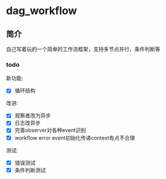 # dag_workflow

## 简介

自己写着玩的一个简单的工作流框架，支持多节点并行，条件判断等

### todo

新功能:

- [x] 循环结构

改进:

- [x] 观察者改为异步
- [x] 日志改异步
- [x] 完善observer对各种event识别
- [x] workflow error event初始化传递context有点不合理

测试:

- [x] 错误测试
- [x] 条件判断测试